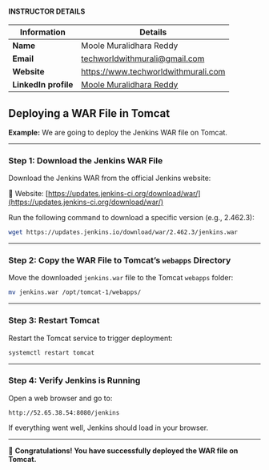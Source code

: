#### INSTRUCTOR DETAILS

|  Information             | Details                                                                      |
|----------------------    |------------------------------------------------------------------------------|
| **Name**                 | Moole Muralidhara Reddy                                                      |
| **Email**                | techworldwithmurali@gmail.com                                                |
| **Website**              | https://www.techworldwithmurali.com               |
| **LinkedIn profile**     | [Moole Muralidhara Reddy](https://www.linkedin.com/in/moole-muralidhara-reddy) |

## **Deploying a WAR File in Tomcat**

**Example:** We are going to deploy the Jenkins WAR file on Tomcat.

---

### **Step 1: Download the Jenkins WAR File**

Download the Jenkins WAR from the official Jenkins website:

🔗 Website: [https://updates.jenkins-ci.org/download/war/](https://updates.jenkins-ci.org/download/war/)

Run the following command to download a specific version (e.g., 2.462.3):
```bash
wget https://updates.jenkins.io/download/war/2.462.3/jenkins.war
```

---

### **Step 2: Copy the WAR File to Tomcat’s `webapps` Directory**

Move the downloaded `jenkins.war` file to the Tomcat `webapps` folder:
```bash
mv jenkins.war /opt/tomcat-1/webapps/
```

---

### **Step 3: Restart Tomcat**

Restart the Tomcat service to trigger deployment:
```bash
systemctl restart tomcat
```

---

### **Step 4: Verify Jenkins is Running**

Open a web browser and go to:
```
http://52.65.38.54:8080/jenkins
```

If everything went well, Jenkins should load in your browser.

---

🎉 **Congratulations! You have successfully deployed the WAR file on Tomcat.**
